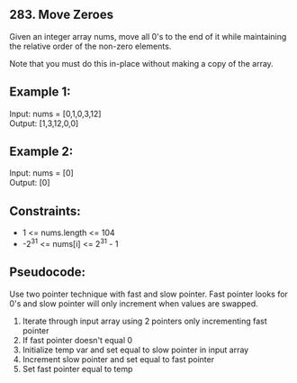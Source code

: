 ## 283. Move Zeroes

Given an integer array nums, move all 0's to the end of it while maintaining the relative order of the non-zero elements.

Note that you must do this in-place without making a copy of the array.

## Example 1:

Input: nums = [0,1,0,3,12]\
Output: [1,3,12,0,0]

## Example 2:

Input: nums = [0]\
Output: [0]

## Constraints:

- 1 <= nums.length <= 104
- -2<sup>31</sup> <= nums[i] <= 2<sup>31</sup> - 1

## Pseudocode:

Use two pointer technique with fast and slow pointer. 
Fast pointer looks for 0's and slow pointer will only increment 
when values are swapped.
1. Iterate through input array using 2 pointers only incrementing fast pointer
2. If fast pointer doesn't equal 0
3. Initialize temp var and set equal to slow pointer in input array
4. Increment slow pointer and set equal to fast pointer
5. Set fast pointer equal to temp